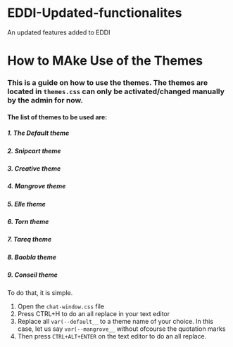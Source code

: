 # EDDI-Updated-functionalites
An updated features added to EDDI


# How to MAke Use of the Themes
### This is a guide on how to use the themes. The themes are located in `themes.css` can only be activated/changed manually by the admin for now. 

#### The list of themes to be used are:

##### 1. The Default theme
##### 2. Snipcart theme
##### 3. Creative theme
##### 4. Mangrove theme
##### 5. Elle theme
##### 6. Torn theme
##### 7. Tareq theme
##### 8. Baobla theme
##### 9. Conseil theme
To do that, it is simple. 

1. Open the `chat-window.css` file
2. Press CTRL+H to do an all replace in your text editor
3. Replace all `var(--default__` to a theme name of your choice. In this case, let us say `var(--mangrove__` without ofcourse the quotation marks
4. Then press `CTRL+ALT+ENTER` on the text editor to do an all replace.
